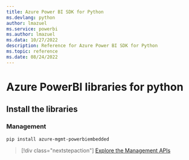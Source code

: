 ```yaml
---
title: Azure Power BI SDK for Python
ms.devlang: python
author: lmazuel
ms.service: powerbi
ms.author: lmazuel
ms.data: 10/27/2022
description: Reference for Azure Power BI SDK for Python
ms.topic: reference
ms.date: 08/24/2022
---
```

# Azure PowerBI libraries for python

## Install the libraries


### Management

```bash
pip install azure-mgmt-powerbiembedded
```

> [!div class="nextstepaction"]
> [Explore the Management APIs](/python/api/overview/azure/powerbi/management/resourcemanagement-powerbiembedded)
